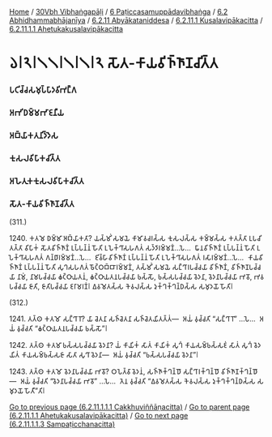 
[Home](/) / [30Vbh Vibhaṅgapāḷi](/tipitaka/30Vbh.md) / [6 Paṭiccasamuppādavibhaṅga](/tipitaka/30Vbh/6.md) / [6.2 Abhidhammabhājanīya](/tipitaka/30Vbh/6/6.2.md) / [6.2.11 Abyākataniddesa](/tipitaka/30Vbh/6/6.2/6.2.11.md) / [6.2.11.1 Kusalavipākacitta](/tipitaka/30Vbh/6/6.2/6.2.11/6.2.11.1.md) / [6.2.11.1.1 Ahetukakusalavipākacitta](/tipitaka/30Vbh/6/6.2/6.2.11/6.2.11.1/6.2.11.1.1.md)

# 𑁬𑁇𑁨𑁇𑁧𑁧𑁇𑁧𑁇𑁧𑁇𑁨 𑀲𑁄𑀢-𑀓𑀸𑀬𑀯𑀺𑀜𑁆𑀜𑀸𑀡𑀘𑀺𑀢𑁆𑀢

### 𑀧𑀝𑀺𑀘𑁆𑀘𑀲𑀫𑀼𑀧𑁆𑀧𑀸𑀤𑀯𑀺𑀪𑀗𑁆𑀕

### 𑀅𑀪𑀺𑀥𑀫𑁆𑀫𑀪𑀸𑀚𑀦𑀻𑀬

### 𑀅𑀩𑁆𑀬𑀸𑀓𑀢𑀦𑀺𑀤𑁆𑀤𑁂𑀲

### 𑀓𑀼𑀲𑀮𑀯𑀺𑀧𑀸𑀓𑀘𑀺𑀢𑁆𑀢

### 𑀅𑀳𑁂𑀢𑀼𑀓𑀓𑀼𑀲𑀮𑀯𑀺𑀧𑀸𑀓𑀘𑀺𑀢𑁆𑀢

### 𑀲𑁄𑀢-𑀓𑀸𑀬𑀯𑀺𑀜𑁆𑀜𑀸𑀡𑀘𑀺𑀢𑁆𑀢

(311.)

1240\. 𑀓𑀢𑀫𑁂 𑀥𑀫𑁆𑀫𑀸 𑀅𑀩𑁆𑀬𑀸𑀓𑀢𑀸? 𑀬𑀲𑁆𑀫𑀺𑀁 𑀲𑀫𑀬𑁂 𑀓𑀸𑀫𑀸𑀯𑀘𑀭𑀲𑁆𑀲 𑀓𑀼𑀲𑀮𑀲𑁆𑀲 𑀓𑀫𑁆𑀫𑀲𑁆𑀲 𑀓𑀢𑀢𑁆𑀢𑀸 𑀉𑀧𑀘𑀺𑀢𑀢𑁆𑀢𑀸 𑀯𑀺𑀧𑀸𑀓𑀁 𑀲𑁄𑀢𑀯𑀺𑀜𑁆𑀜𑀸𑀡𑀁 𑀉𑀧𑁆𑀧𑀦𑁆𑀦𑀁 𑀳𑁄𑀢𑀺 𑀉𑀧𑁂𑀓𑁆𑀔𑀸𑀲𑀳𑀕𑀢𑀁 𑀲𑀤𑁆𑀤𑀸𑀭𑀫𑁆𑀫𑀡𑀁…𑀧𑁂…  𑀖𑀸𑀦𑀯𑀺𑀜𑁆𑀜𑀸𑀡𑀁 𑀉𑀧𑁆𑀧𑀦𑁆𑀦𑀁 𑀳𑁄𑀢𑀺 𑀉𑀧𑁂𑀓𑁆𑀔𑀸𑀲𑀳𑀕𑀢𑀁 𑀕𑀦𑁆𑀥𑀸𑀭𑀫𑁆𑀫𑀡𑀁…𑀧𑁂…  𑀚𑀺𑀯𑁆𑀳𑀸𑀯𑀺𑀜𑁆𑀜𑀸𑀡𑀁 𑀉𑀧𑁆𑀧𑀦𑁆𑀦𑀁 𑀳𑁄𑀢𑀺 𑀉𑀧𑁂𑀓𑁆𑀔𑀸𑀲𑀳𑀕𑀢𑀁 𑀭𑀲𑀸𑀭𑀫𑁆𑀫𑀡𑀁…𑀧𑁂…  𑀓𑀸𑀬𑀯𑀺𑀜𑁆𑀜𑀸𑀡𑀁 𑀉𑀧𑁆𑀧𑀦𑁆𑀦𑀁 𑀳𑁄𑀢𑀺 𑀲𑀼𑀔𑀲𑀳𑀕𑀢𑀁 𑀨𑁄𑀝𑁆𑀞𑀩𑁆𑀩𑀸𑀭𑀫𑁆𑀫𑀡𑀁, 𑀢𑀲𑁆𑀫𑀺𑀁 𑀲𑀫𑀬𑁂 𑀲𑀗𑁆𑀔𑀸𑀭𑀧𑀘𑁆𑀘𑀬𑀸 𑀯𑀺𑀜𑁆𑀜𑀸𑀡𑀁, 𑀯𑀺𑀜𑁆𑀜𑀸𑀡𑀧𑀘𑁆𑀘𑀬𑀸 𑀦𑀸𑀫𑀁, 𑀦𑀸𑀫𑀧𑀘𑁆𑀘𑀬𑀸 𑀙𑀝𑁆𑀞𑀸𑀬𑀢𑀦𑀁, 𑀙𑀝𑁆𑀞𑀸𑀬𑀢𑀦𑀧𑀘𑁆𑀘𑀬𑀸 𑀨𑀲𑁆𑀲𑁄, 𑀨𑀲𑁆𑀲𑀧𑀘𑁆𑀘𑀬𑀸 𑀯𑁂𑀤𑀦𑀸, 𑀯𑁂𑀤𑀦𑀸𑀧𑀘𑁆𑀘𑀬𑀸 𑀪𑀯𑁄, 𑀪𑀯𑀧𑀘𑁆𑀘𑀬𑀸 𑀚𑀸𑀢𑀺, 𑀚𑀸𑀢𑀺𑀧𑀘𑁆𑀘𑀬𑀸 𑀚𑀭𑀸𑀫𑀭𑀡𑀁𑁇 𑀏𑀯𑀫𑁂𑀢𑀲𑁆𑀲 𑀓𑁂𑀯𑀮𑀲𑁆𑀲 𑀤𑀼𑀓𑁆𑀔𑀓𑁆𑀔𑀦𑁆𑀥𑀲𑁆𑀲 𑀲𑀫𑀼𑀤𑀬𑁄 𑀳𑁄𑀢𑀺𑁇

(312.)

1241\. 𑀢𑀢𑁆𑀣 𑀓𑀢𑀫𑁄 𑀲𑀗𑁆𑀔𑀸𑀭𑁄? 𑀬𑀸 𑀘𑁂𑀢𑀦𑀸 𑀲𑀜𑁆𑀘𑁂𑀢𑀦𑀸 𑀲𑀜𑁆𑀘𑁂𑀢𑀬𑀺𑀢𑀢𑁆𑀢𑀁—  𑀅𑀬𑀁 𑀯𑀼𑀘𑁆𑀘𑀢𑀺 “𑀲𑀗𑁆𑀔𑀸𑀭𑁄” …𑀧𑁂…  𑀅𑀬𑀁 𑀯𑀼𑀘𑁆𑀘𑀢𑀺 “𑀙𑀝𑁆𑀞𑀸𑀬𑀢𑀦𑀧𑀘𑁆𑀘𑀬𑀸 𑀨𑀲𑁆𑀲𑁄”𑁇

1242\. 𑀢𑀢𑁆𑀣 𑀓𑀢𑀫𑀸 𑀨𑀲𑁆𑀲𑀧𑀘𑁆𑀘𑀬𑀸 𑀯𑁂𑀤𑀦𑀸? 𑀬𑀁 𑀓𑀸𑀬𑀺𑀓𑀁 𑀲𑀸𑀢𑀁 𑀓𑀸𑀬𑀺𑀓𑀁 𑀲𑀼𑀔𑀁 𑀓𑀸𑀬𑀲𑀫𑁆𑀨𑀲𑁆𑀲𑀚𑀁 𑀲𑀸𑀢𑀁 𑀲𑀼𑀔𑀁 𑀯𑁂𑀤𑀬𑀺𑀢𑀁 𑀓𑀸𑀬𑀲𑀫𑁆𑀨𑀲𑁆𑀲𑀚𑀸 𑀲𑀸𑀢𑀸 𑀲𑀼𑀔𑀸 𑀯𑁂𑀤𑀦𑀸—  𑀅𑀬𑀁 𑀯𑀼𑀘𑁆𑀘𑀢𑀺 “𑀨𑀲𑁆𑀲𑀧𑀘𑁆𑀘𑀬𑀸 𑀯𑁂𑀤𑀦𑀸”𑁇

1243\. 𑀢𑀢𑁆𑀣 𑀓𑀢𑀫𑁄 𑀯𑁂𑀤𑀦𑀸𑀧𑀘𑁆𑀘𑀬𑀸 𑀪𑀯𑁄? 𑀞𑀧𑁂𑀢𑁆𑀯𑀸 𑀯𑁂𑀤𑀦𑀁, 𑀲𑀜𑁆𑀜𑀸𑀓𑁆𑀔𑀦𑁆𑀥𑁄 𑀲𑀗𑁆𑀔𑀸𑀭𑀓𑁆𑀔𑀦𑁆𑀥𑁄 𑀯𑀺𑀜𑁆𑀜𑀸𑀡𑀓𑁆𑀔𑀦𑁆𑀥𑁄—  𑀅𑀬𑀁 𑀯𑀼𑀘𑁆𑀘𑀢𑀺 “𑀯𑁂𑀤𑀦𑀸𑀧𑀘𑁆𑀘𑀬𑀸 𑀪𑀯𑁄” …𑀧𑁂…  𑀢𑁂𑀦 𑀯𑀼𑀘𑁆𑀘𑀢𑀺 “𑀏𑀯𑀫𑁂𑀢𑀲𑁆𑀲 𑀓𑁂𑀯𑀮𑀲𑁆𑀲 𑀤𑀼𑀓𑁆𑀔𑀓𑁆𑀔𑀦𑁆𑀥𑀲𑁆𑀲 𑀲𑀫𑀼𑀤𑀬𑁄 𑀳𑁄𑀢𑀻”𑀢𑀺𑁇

[Go to previous page (6.2.11.1.1.1 Cakkhuviññāṇacitta)](/tipitaka/30Vbh/6/6.2/6.2.11/6.2.11.1/6.2.11.1.1/6.2.11.1.1.1.md) / [Go to parent page (6.2.11.1.1 Ahetukakusalavipākacitta)](/tipitaka/30Vbh/6/6.2/6.2.11/6.2.11.1/6.2.11.1.1.md) / [Go to next page (6.2.11.1.1.3 Sampaṭicchanacitta)](/tipitaka/30Vbh/6/6.2/6.2.11/6.2.11.1/6.2.11.1.1/6.2.11.1.1.3.md)


